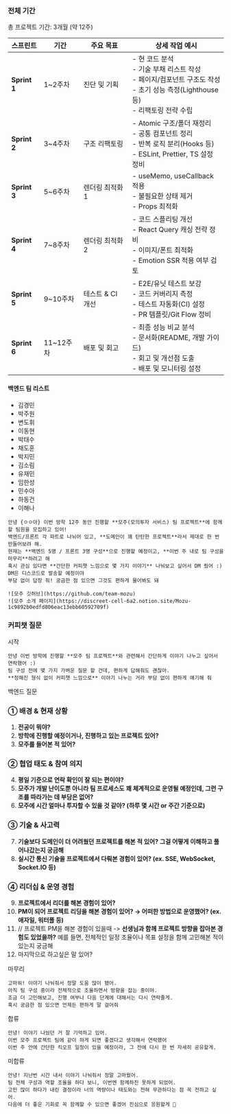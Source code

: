 
### 전체 기간

총 프로젝트 기간: 3개월 (약 12주)

| 스프린트         | 기간      | 주요 목표       | 상세 작업 예시                                                                                     |
| ------------ | ------- | ----------- | -------------------------------------------------------------------------------------------- |
| **Sprint 1** | 1~2주차   | 진단 및 기획     | - 현 코드 분석<br>- 기술 부채 리스트 작성<br>- 페이지/컴포넌트 구조도 작성<br>- 초기 성능 측정(Lighthouse 등)<br>- 리팩토링 전략 수립 |
| **Sprint 2** | 3~4주차   | 구조 리팩토링     | - Atomic 구조/폴더 재정리<br>- 공통 컴포넌트 정리<br>- 반복 로직 분리(Hooks 등)<br>- ESLint, Prettier, TS 설정 정비    |
| **Sprint 3** | 5~6주차   | 렌더링 최적화 1   | - useMemo, useCallback 적용<br>- 불필요한 상태 제거<br>- Props 최적화                                     |
| **Sprint 4** | 7~8주차   | 렌더링 최적화 2   | - 코드 스플리팅 개선<br>- React Query 캐싱 전략 정비<br>- 이미지/폰트 최적화<br>- Emotion SSR 적용 여부 검토             |
| **Sprint 5** | 9~10주차  | 테스트 & CI 개선 | - E2E/유닛 테스트 보강<br>- 코드 커버리지 측정<br>- 테스트 자동화(CI) 설정<br>- PR 템플릿/Git Flow 정비                  |
| **Sprint 6** | 11~12주차 | 배포 및 회고     | - 최종 성능 비교 분석<br>- 문서화(README, 개발 가이드)<br>- 회고 및 개선점 도출<br>- 배포 및 모니터링 설정                    |

#### 백엔드 팀 리스트

- 김경민
- 박주원
- 변도휘
- 이동현
- 박태수
- 채도훈
- 박지민
- 김소림
- 유재민
- 임한성
- 민수아
- 하동건
- 이해나

```
안녕 {ㅇㅇ아} 이번 방학 12주 동안 진행할 **모주(모의투자 서비스) 팀 프로젝트**에 함께할 팀원을 모집하고 있어!
백엔드/프론트 각 파트로 나뉘어 있고, **도메인이 꽤 탄탄한 프로젝트**라서 제대로 한 번 만들어보려 해.
현재는 **백엔드 5명 / 프론트 3명 구성**으로 진행할 예정이고, **이번 주 내로 팀 구성을 마무리**하려고 해
혹시 관심 있다면 **간단한 커피챗 느낌으로 몇 가지 이야기** 나눠보고 싶어서 DM 줬어 :)
DM은 디스코드로 발송할 예정이야
부담 없이 답장 줘! 궁금한 점 있으면 그것도 편하게 물어봐도 돼

![모주 깃허브](https://github.com/team-mozu)
![모주 소개 페이지](https://discreet-cell-6a2.notion.site/Mozu-1c9892b0edfd806eac13ebb60592709f)
```

### 커피챗 질문

시작
```
안녕 이번 방학에 진행할 **모주 팀 프로젝트**와 관련해서 간단하게 이야기 나누고 싶어서 연락했어 :)
팀 구성 전에 몇 가지 가벼운 질문 할 건데, 편하게 답해줘도 괜찮아.
**정해진 형식 없이 커피챗 느낌으로** 이야기 나누는 거라 부담 없이 편하게 얘기해 줘
```

백엔드 질문
### ① **배경 & 현재 상황**

1. **전공이 뭐야?**
2. **방학에 진행할 예정이거나, 진행하고 있는 프로젝트 있어?**
3. **모주를 들어본 적 있어?**

### ② **협업 태도 & 참여 의지**

4. **평일 기준으로 연락 확인이 잘 되는 편이야?**
5. **모주가 개발 난이도뿐 아니라 팀 프로세스도 꽤 체계적으로 운영될 예정인데, 그런 구조를 따라가는 데 부담은 없어?**
6. **모주에 시간 얼마나 투자할 수 있을 것 같아? (하루 몇 시간 or 주간 기준으로)**

### ③ **기술 & 사고력**

7. **기술보다 도메인이 더 어려웠던 프로젝트를 해본 적 있어? 그걸 어떻게 이해하고 풀어나갔는지 궁금해**
8. **실시간 통신 기술을 프로젝트에서 다뤄본 경험이 있어? (ex. SSE, WebSocket, Socket.IO 등)**

### ④ **리더십 & 운영 경험**

9. **프로젝트에서 리더를 해본 경험이 있어?**
10. **PM이 되어 프로젝트 리딩을 해본 경험이 있어? → 어떠한 방법으로 운영했어? (ex. 애자일, 워터폴 등)**
11. // 프로젝트 PM을 해본 경험이 있을때 -> **선생님과 함께 프로젝트 방향을 잡아본 경험도 있었을까?**
    예를 들면, 전체적인 일정 조율이나 목표 설정을 함께 고민해본 적이 있는지 궁금해
12. 마지막으로 하고싶은 말 있어?


마무리
```
고마워! 이야기 나눠줘서 정말 도움 많이 됐어.
아직 팀 구성 중이라 전체적으로 조율하면서 방향을 잡는 중이야.
조금 더 고민해보고, 진행 여부나 다음 단계에 대해서는 다시 연락줄게.
혹시 궁금한 점 있으면 언제든 편하게 말 걸어줘
```

합류
```
안녕! 이야기 나눴던 거 잘 기억하고 있어.
이번 모주 프로젝트 팀에 같이 하게 되면 좋겠다고 생각해서 연락했어
이번 주 안에 간단한 킥오프 일정이 있을 예정이라, 그 전에 다시 한 번 자세히 공유할게.
```

미합류
```
안녕! 지난번 시간 내서 이야기 나눠줘서 정말 고마웠어.
팀 전체 구성과 역할 조율을 하다 보니, 이번엔 함께하진 못하게 되었어.
고민 많이 하다가 내린 결정이라 너의 역량이나 태도와는 전혀 무관하다는 점 꼭 전하고 싶어.
다음에 더 좋은 기회로 꼭 함께할 수 있으면 좋겠어 진심으로 응원할게 🙏
```